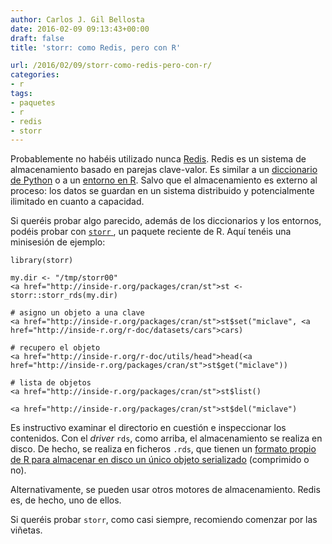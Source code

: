 ```yaml
---
author: Carlos J. Gil Bellosta
date: 2016-02-09 09:13:43+00:00
draft: false
title: 'storr: como Redis, pero con R'

url: /2016/02/09/storr-como-redis-pero-con-r/
categories:
- r
tags:
- paquetes
- r
- redis
- storr
---
```


Probablemente no habéis utilizado nunca [Redis](https://en.wikipedia.org/wiki/Redis). Redis es un sistema de almacenamiento basado en parejas clave-valor. Es similar a un [diccionario de Python](https://docs.python.org/2/tutorial/datastructures.html#dictionaries) o a un [entorno en R](https://stat.ethz.ch/R-manual/R-devel/library/base/html/environment.html). Salvo que el almacenamiento es externo al proceso: los datos se guardan en un sistema distribuido y potencialmente ilimitado en cuanto a capacidad.

Si queréis probar algo parecido, además de los diccionarios y los entornos, podéis probar con [`storr` ](https://cran.r-project.org/web/packages/storr/index.html), un paquete reciente de R. Aquí tenéis una minisesión de ejemplo:



    library(storr)

    my.dir <- "/tmp/storr00"
    <a href="http://inside-r.org/packages/cran/st">st <- storr::storr_rds(my.dir)

    # asigno un objeto a una clave
    <a href="http://inside-r.org/packages/cran/st">st$set("miclave", <a href="http://inside-r.org/r-doc/datasets/cars">cars)

    # recupero el objeto
    <a href="http://inside-r.org/r-doc/utils/head">head(<a href="http://inside-r.org/packages/cran/st">st$get("miclave"))

    # lista de objetos
    <a href="http://inside-r.org/packages/cran/st">st$list()

    <a href="http://inside-r.org/packages/cran/st">st$del("miclave")



Es instructivo examinar el directorio en cuestión e inspeccionar los contenidos. Con el _driver_  `rds`, como arriba, el almacenamiento se realiza en disco. De hecho, se realiza en ficheros `.rds`, que tienen un [formato propio de R para almacenar en disco un único objeto serializado](https://stat.ethz.ch/R-manual/R-devel/library/base/html/readRDS.html) (comprimido o no).

Alternativamente, se pueden usar otros motores de almacenamiento. Redis es, de hecho, uno de ellos.

Si queréis probar `storr`, como casi siempre, recomiendo comenzar por las viñetas.
